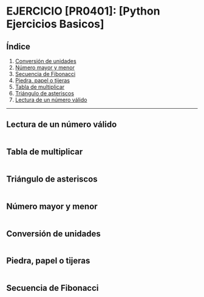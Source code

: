# EJERCICIO [PR0401]: [Python Ejercicios Basicos]

## Índice
1. [Conversión de unidades](#conversión-de-unidades)
2. [Número mayor y menor](#número-mayor-y-menor)
3. [Secuencia de Fibonacci](#secuencia-de-fibonacci)
4. [Piedra, papel o tijeras](#piedra-papel-o-tijeras)
5. [Tabla de multiplicar](#tabla-de-multiplicar)
6. [Triángulo de asteriscos](#triángulo-de-asteriscos)
7. [Lectura de un número válido](#lectura-de-un-número-válido)

---

## Lectura de un número válido

```python

```

## Tabla de multiplicar

```python

```
## Triángulo de asteriscos

```python

```
## Número mayor y menor

```python

```
## Conversión de unidades

```python

```
## Piedra, papel o tijeras

```python

```
## Secuencia de Fibonacci

```python

```
